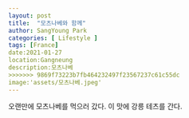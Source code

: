 ```yaml
---
layout: post
title:  "모츠나베와 함께"
author: SangYoung Park
categories: [ Lifestyle ]
tags: [France]
date:2021-01-27
location:Gangneung
description:모츠나베
>>>>>>> 9869f73223b7fb464232497f23567237c61c55dc
image:'assets/모츠나베.jpeg'
---
```


오랜만에 모츠나베를 먹으러 갔다. 이 맛에 강릉 테츠를 간다.
